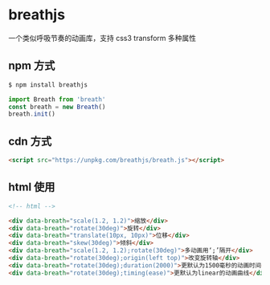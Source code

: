 # breathjs

一个类似呼吸节奏的动画库，支持 css3 transform 多种属性

## npm 方式

```bash
$ npm install breathjs
```

```js
import Breath from 'breath'
const breath = new Breath()
breath.init()
```

## cdn 方式

```html
<script src="https://unpkg.com/breathjs/breath.js"></script>
```

## html 使用

```html
<!-- html -->

<div data-breath="scale(1.2, 1.2)">缩放</div>
<div data-breath="rotate(30deg)">旋转</div>
<div data-breath="translate(10px, 10px)">位移</div>
<div data-breath="skew(30deg)">倾斜</div>
<div data-breath="scale(1.2, 1.2);rotate(30deg)">多动画用‘;’隔开</div>
<div data-breath="rotate(30deg);origin(left top)">改变旋转轴</div>
<div data-breath="rotate(30deg);duration(2000)">更默认为1500毫秒的动画时间</div>
<div data-breath="rotate(30deg);timing(ease)">更默认为linear的动画曲线</div>
```
